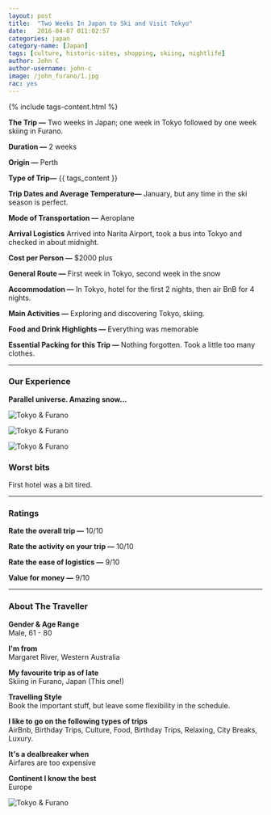 ```yaml
---
layout: post
title:  "Two Weeks In Japan to Ski and Visit Tokyo"
date:   2016-04-07 011:02:57
categories: japan
category-name: [Japan]
tags: [culture, historic-sites, shopping, skiing, nightlife]
author: John C
author-username: john-c
image: /john_furano/1.jpg
rac: yes
---
```


{% include tags-content.html %}

**The Trip &mdash;** Two weeks in Japan; one week in Tokyo followed by one week skiing in Furano.

**Duration &mdash;** 2 weeks

**Origin &mdash;** Perth

**Type of Trip&mdash;** {{ tags_content }}

**Trip Dates and Average Temperature&mdash;** January, but any time in the ski season is perfect.

**Mode of Transportation &mdash;** Aeroplane

**Arrival Logistics** Arrived into Narita Airport, took a bus into Tokyo and checked in about midnight.

**Cost per Person &mdash;** $2000 plus

**General Route &mdash;** First week in Tokyo, second week in the snow

**Accommodation &mdash;** In Tokyo, hotel for the first 2 nights, then air BnB for 4 nights.

**Main Activities &mdash;** Exploring and discovering Tokyo, skiing.

**Food and Drink Highlights &mdash;** Everything was memorable

**Essential Packing for this Trip &mdash;** Nothing forgotten. Took a little too many clothes.

<hr />

### Our Experience

**Parallel universe. Amazing snow...**

![Tokyo & Furano](/img/john_furano/2.jpg "Tokyo and Furano")

![Tokyo & Furano](/img/john_furano/3.jpg "Tokyo and Furano")

![Tokyo & Furano](/img/john_furano/4.jpg "Tokyo and Furano")

### Worst bits

First hotel was a bit tired.

<hr />

### Ratings

**Rate the overall trip &mdash;** 10/10

**Rate the activity on your trip &mdash;** 10/10

**Rate the ease of logistics &mdash;** 9/10

**Value for money &mdash;** 9/10  

<hr />

### About The Traveller

**Gender & Age Range<br />** Male, 61 - 80

**I'm from <br />** Margaret River, Western Australia

**My favourite trip as of late <br />** Skiing in Furano, Japan (This one!)

**Travelling Style <br />** Book the important stuff, but leave some flexibility in the schedule.

**I like to go on the following types of trips <br />** AirBnb, Birthday Trips, Culture, Food, Birthday Trips, Relaxing, City Breaks, Luxury.

**It's a dealbreaker when <br />** Airfares are too expensive

**Continent I know the best <br />** Europe

![Tokyo & Furano](/img/john_furano/5.jpg "Tokyo and Furano")
